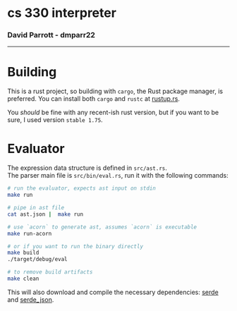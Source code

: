 # cs 330 interpreter
### David Parrott - dmparr22
---
# Building
This is a rust project, so building with `cargo`, the Rust package manager, is preferred. You can install both `cargo` and `rustc` at [rustup.rs](https://rustup.rs).  

You *should* be fine with any recent-ish rust version, but if you want to be sure, I used version `stable 1.75`.

# Evaluator
The expression data structure is defined in `src/ast.rs`.  
The parser main file is `src/bin/eval.rs`, run it with the following commands:
```sh
# run the evaluator, expects ast input on stdin
make run

# pipe in ast file
cat ast.json |  make run

# use `acorn` to generate ast, assumes `acorn` is executable
make run-acorn

# or if you want to run the binary directly
make build
./target/debug/eval

# to remove build artifacts
make clean
```
This will also download and compile the necessary dependencies: [serde](https://github.com/serde-rs/serde) and [serde_json](https://github.com/serde-rs/json).
